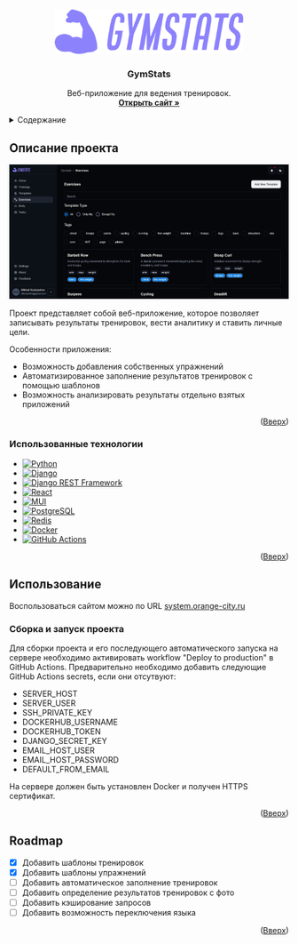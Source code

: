 <a id="readme-top"></a>

<!-- PROJECT LOGO -->
<br />
<div align="center">
  <a href="https://github.com/Flynotfly/GymStat">
    <img src="images/logo.png" alt="Logo" width="340" height="80">
  </a>

  <h3 align="center">GymStats</h3>

  <p align="center">
    Веб-приложение для ведения тренировок.
    <br />
    <a href="https://system.orange-city.ru"><strong>Открыть сайт »</strong></a>
    <br />
  </p>
</div>



<!-- TABLE OF CONTENTS -->
<details>
  <summary>Содержание</summary>
  <ol>
    <li>
      <a href="#описание-проекта">Описание проекта</a>
      <ul>
        <li><a href="#использованные-технологии">Использованные технологии</a></li>
      </ul>
    </li>
    <li>
      <a href="#использование">Использование</a>
      <ul>
        <li><a href="#сборка-и-запуск-проекта">Сборка и запуск проекта</a></li>
      </ul>
    </li>
    <li><a href="#roadmap">Roadmap</a></li>
  </ol>
</details>



## Описание проекта

[![Product Name Screen Shot][product-screenshot]](https://example.com)

Проект представляет собой веб-приложение, которое позволяет записывать результаты тренировок, вести аналитику и ставить личные цели.

Особенности приложения:
* Возможность добавления собственных упражнений
* Автоматизированное заполнение результатов тренировок с помощью шаблонов
* Возможность анализировать результаты отдельно взятых приложений

<p align="right">(<a href="#readme-top">Вверх</a>)</p>



### Использованные технологии
* [![Python][Python-shield]][Python-url]
* [![Django][Django-shield]][Django-url]
* [![Django REST Framework][DRF-shield]][DRF-url]
* [![React][React-shield]][React-url]
* [![MUI][MUI-shield]][MUI-url]
* [![PostgreSQL][PostgreSQL-shield]][PostgreSQL-url]
* [![Redis][Redis-shield]][Redis-url]
* [![Docker][Docker-shield]][Docker-url]
* [![GitHub Actions][GitHub-Actions-shield]][GitHub-Actions-url]

<p align="right">(<a href="#readme-top">Вверх</a>)</p>


## Использование

Воспользоваться сайтом можно по URL [system.orange-city.ru](https://system.orange-city.ru/)

### Сборка и запуск проекта

Для сборки проекта и его последующего автоматического запуска на сервере необходимо активировать workflow "Deploy to production" в GitHub Actions. Предварительно необходимо добавить следующие GitHub Actions secrets, если они отсутвуют:
* SERVER_HOST
* SERVER_USER
* SSH_PRIVATE_KEY
* DOCKERHUB_USERNAME
* DOCKERHUB_TOKEN
* DJANGO_SECRET_KEY
* EMAIL_HOST_USER
* EMAIL_HOST_PASSWORD
* DEFAULT_FROM_EMAIL

На сервере должен быть установлен Docker и получен HTTPS сертификат.

<p align="right">(<a href="#readme-top">Вверх</a>)</p>

## Roadmap

- [x] Добавить шаблоны тренировок
- [x] Добавить шаблоны упражнений
- [ ] Добавить автоматическое заполнение тренировок
- [ ] Добавить определение результатов тренировок с фото
- [ ] Добавить кэширование запросов
- [ ] Добавить возможность переключения языка

<p align="right">(<a href="#readme-top">Вверх</a>)</p>


<!-- MARKDOWN LINKS & IMAGES -->
[product-screenshot]: images/screenshot.jpg
[React.js]: https://img.shields.io/badge/React-20232A?style=for-the-badge&logo=react&logoColor=61DAFB
[React-url]: https://reactjs.org/


[Python-shield]: https://img.shields.io/badge/Python-3776AB?style=for-the-badge&logo=python&logoColor=white
[Django-shield]: https://img.shields.io/badge/Django-092E20?style=for-the-badge&logo=django&logoColor=white
[DRF-shield]: https://img.shields.io/badge/Django%20REST%20Framework-A30000?style=for-the-badge&logo=djangorestframework&logoColor=white
[React-shield]: https://img.shields.io/badge/React-20232A?style=for-the-badge&logo=react&logoColor=61DAFB
[MUI-shield]: https://img.shields.io/badge/MUI-007FFF?style=for-the-badge&logo=mui&logoColor=white
[PostgreSQL-shield]: https://img.shields.io/badge/PostgreSQL-4169E1?style=for-the-badge&logo=postgresql&logoColor=white
[Redis-shield]: https://img.shields.io/badge/Redis-DC382D?style=for-the-badge&logo=redis&logoColor=white
[Docker-shield]: https://img.shields.io/badge/Docker-2496ED?style=for-the-badge&logo=docker&logoColor=white
[GitHub-Actions-shield]: https://img.shields.io/badge/GitHub%20Actions-2088FF?style=for-the-badge&logo=githubactions&logoColor=white

[Python-url]: https://www.python.org/
[Django-url]: https://www.djangoproject.com/
[DRF-url]: https://www.django-rest-framework.org/
[React-url]: https://reactjs.org/
[MUI-url]: https://mui.com/
[PostgreSQL-url]: https://www.postgresql.org/
[Redis-url]: https://redis.io/
[Docker-url]: https://www.docker.com/
[GitHub-Actions-url]: https://github.com/features/actions
